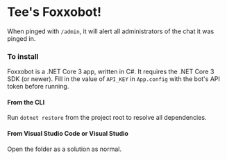 # Tee's Foxxobot!
When pinged with `/admin`, it will alert all administrators of the chat it was pinged in.

### To install
Foxxobot is a .NET Core 3 app, written in C#. It requires the .NET Core 3 SDK (or newer).
Fill in the value of `API_KEY` in `App.config` with the bot's API token before running.

#### From the CLI
Run `dotnet restore` from the project root to resolve all dependencies.

#### From Visual Studio Code or Visual Studio
Open the folder as a solution as normal.
